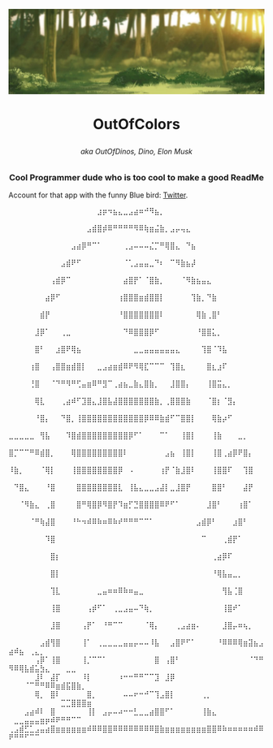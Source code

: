 ![cool banner thingy goes here](https://github.com/OutOfColors/OutOfColors/blob/main/tweet_to_image_banner.jpeg?raw=true)

# <p align="center"> OutOfColors <p align="center">
###### <p align="center"> aka OutOfDinos, Dino, Elon Musk
###  <p align="center"> Cool Programmer dude who is too cool to make a good ReadMe
    
 Account for that app with the funny Blue bird: [Twitter](https://twitter.com/dub_dino).
 
 ⠀⠀⠀⠀⠀⠀⠀⠀⠀⠀⠀⠀⠀⠀⠀⠀⠀⣰⡶⠲⣦⣄⣀⣠⣴⠶⠚⠻⣦⡀⠀⠀⠀⠀⠀⠀⠀⠀⠀⠀⠀⠀⠀⠀⠀⠀⠀⠀⠀⠀⠀⠀⠀⠀⠀⠀⠀⠀⠀⠀⠀⠀⠀⠀⠀
⠀⠀⠀⠀⠀⠀⠀⠀⠀⠀⠀⠀⠀⠀⠀⣠⣾⣿⡾⠿⠛⠛⠛⠛⠻⠿⢷⣶⣬⣷⡀⣠⡤⢤⣄⠀⠀⠀⠀⠀⠀⠀⠀⠀⠀⠀⠀⠀⠀⠀⠀⠀⠀⠀⠀⠀⠀⠀⠀⠀⠀⠀⠀⠀⠀
⠀⠀⠀⠀⠀⠀⠀⠀⠀⠀⠀⠀⣠⣴⡿⠛⠉⠁⠀⠀⠀⠀⢀⣠⠤⠤⠤⣌⡉⠛⢿⣿⣄⠀⠙⣦⠀⠀⠀⠀⠀⠀⠀⠀⠀⠀⠀⠀⠀⠀⠀⠀⠀⠀⠀⠀⠀⠀⠀⠀⠀⠀⠀⠀⠀
⠀⠀⠀⠀⠀⠀⠀⠀⠀⠀⣠⣾⠟⠋⠀⠀⠀⠀⠀⠀⠀⠀⠈⢁⣠⣤⣤⣀⠙⠆⠀⠉⠻⣷⣦⡼⠀⠀⠀⠀⠀⠀⠀⠀⠀⠀⠀⠀⠀⠀⠀⠀⠀⠀⠀⠀⠀⠀⠀⠀⠀⠀⠀⠀⠀
⠀⠀⠀⠀⠀⠀⠀⠀⢠⣾⡿⠉⠀⠀⠀⠀⠀⠀⠀⠀⠀⠀⣴⣿⡟⠁⠈⣿⣷⡀⠀⠀⠀⠈⠻⣷⣦⣤⣄⠀⠀⠀⠀⠀⠀⠀⠀⠀⠀⠀⠀⠀⠀⠀⠀⠀⠀⠀⠀⠀⠀⠀⠀⠀⠀
⠀⠀⠀⠀⠀⠀⠀⣴⡿⠋⠀⠀⠀⠀⠀⠀⠀⠀⠀⠀⠀⢰⣿⣿⣿⣶⣾⣿⣿⡇⠀⠀⠀⠀⠀⢹⣷⡀⠙⣷⠀⠀⠀⠀⠀⠀⠀⠀⠀⠀⠀⠀⠀⠀⠀⠀⠀⠀⠀⠀⠀⠀⠀⠀⠀
⠀⠀⠀⠀⠀⠀⣾⡟⠀⠀⠀⠀⠀⠀⠀⠀⠀⠀⠀⠀⠀⠘⣿⣿⣿⣿⣿⣿⣿⠇⠀⠀⠀⠀⠀⠀⢿⣷⢀⣿⠃⠀⠀⠀⠀⠀⠀⠀⠀⠀⠀⠀⠀⠀⠀⠀⠀⠀⠀⠀⠀⠀⠀⠀⠀
⠀⠀⠀⠀⠀⣸⡿⠁⠀⠀⢀⣀⠀⠀⠀⠀⠀⠀⠀⠀⠀⠀⠙⠿⣿⣿⣿⡿⠋⠀⠀⠀⠀⠀⠀⠀⠘⣿⣿⣅⡀⠀⠀⠀⠀⠀⠀⠀⠀⠀⠀⠀⠀⠀⠀⠀⠀⠀⠀⠀⠀⠀⠀⠀⠀
⠀⠀⠀⠀⠀⣿⠃⠀⠀⣰⣿⠟⢿⣦⠀⠀⠀⠀⠀⠀⠀⠀⠀⠀⣀⣀⣤⣤⣤⣤⣤⣤⣄⠀⠀⠀⠀⢹⣿⠈⠹⣧⠀⠀⠀⠀⠀⠀⠀⠀⠀⠀⠀⠀⠀⠀⠀⠀⠀⠀⠀⠀⠀⠀⠀
⠀⠀⠀⠀⢰⣿⠀⠀⢠⣿⣿⣶⣾⣿⡇⠀⠀⣀⣠⣴⣶⣾⠿⠟⠻⢿⣏⠉⠉⠉⠀⢹⣿⣆⠀⠀⠀⠀⣿⣆⣰⠏⠀⠀⠀⠀⠀⠀⠀⠀⠀⠀⠀⠀⠀⠀⠀⠀⠀⠀⠀⠀⠀⠀⠀
⠀⠀⠀⠀⢘⣿⠀⠀⠈⠙⠛⠻⠛⢋⣤⣶⠿⠛⣻⠉⢀⣴⣦⣀⣷⣄⣿⣷⡀⠀⠀⣸⣿⣿⡄⠀⠀⠀⢸⣿⣭⣄⡀⠀⠀⠀⠀⠀⠀⠀⠀⠀⠀⠀⠀⠀⠀⠀⠀⠀⠀⠀⠀⠀⠀
⠀⠀⠀⠀⠀⢿⣇⠀⠀⠀⢀⣴⠾⠋⣹⣿⣄⣸⣿⣧⣼⣿⣿⣿⣿⣿⣿⣿⣷⡀⢀⣿⣿⣿⣷⠀⠀⠀⠈⣿⡆⠈⣻⡄⠀⠀⠀⠀⠀⠀⠀⠀⠀⠀⠀⠀⠀⠀⠀⠀⠀⠀⠀⠀⠀
⠀⠀⠀⠀⠀⠘⣿⡄⠀⠀⠙⣿⡀⢸⣿⣿⣿⣿⣿⣿⣿⣿⣿⣿⣿⣿⡿⠿⠿⣷⣾⠋⠉⣿⣿⡇⠀⠀⠀⢿⣷⡴⠋⠀⠀⠀⠀⠀⠀⠀⠀⠀⠀⠀⠀⠀⠀⠀⠀⠀⠀⠀⠀⠀⠀
⣀⣀⣀⣀⣀⠀⢻⣧⠀⠀⠀⠹⣿⣾⣿⣿⣿⣿⣿⣿⣿⣿⣿⡿⠋⠁⠀⠀⠀⠉⠁⠀⠀⢸⣿⡇⠀⠀⠀⢸⣷⠀⠀⠀⣀⡀⠀⠀⠀⠀⠀⠀⠀⠀⠀⠀⠀⠀⠀⠀⠀⠀⠀⠀⠀
⣿⡉⠉⠉⠛⠿⣾⣿⡀⠀⠀⠀⢿⣿⣿⣿⣿⣿⣿⣿⣿⣿⠇⠀⠀⠀⠀⠀⠀⠀⣠⣦⠀⢸⣿⡇⠀⠀⠀⢸⣿⢀⣴⡿⠟⣿⡄⠀⠀⠀⠀⠀⠀⠀⠀⠀⠀⠀⠀⠀⠀⠀⠀⠀⠀
⠸⣷⡀⠀⠀⠀⠈⢿⡇⠀⠀⠀⢸⣿⣿⣿⣿⣿⣿⣿⣿⡿⠀⠠⠀⠀⠀⠀⠀⢰⡟⠈⣷⣸⣿⠇⠀⠀⠀⢸⣿⣿⠏⠀⠀⢹⣿⠀⠀⠀⠀⠀⠀⠀⠀⠀⠀⠀⠀⠀⠀⠀⠀⠀⠀
⠀⠙⣿⣄⠀⠀⠀⠘⣿⠀⠀⠀⠀⣿⣿⣿⣿⣿⣿⣿⣿⣇⠀⢸⣧⣄⣀⣀⣠⣼⡇⣀⣸⣿⡟⠀⠀⠀⠀⣿⣿⠃⠀⠀⠀⣼⡟⠀⠀⠀⠀⠀⠀⠀⠀⠀⠀⠀⠀⠀⠀⠀⠀⠀⠀
⠀⠀⠈⠻⣷⣄⠀⢀⣿⠀⠀⠀⠀⣿⠛⢿⣿⡿⠻⣿⡟⠹⣶⡋⣙⣿⣿⣿⣿⠿⠟⠋⠁⠀⠀⠀⠀⠀⣸⣿⠃⠀⠀⠀⢰⣿⠁⠀⠀⠀⠀⠀⠀⠀⠀⠀⠀⠀⠀⠀⠀⠀⠀⠀⠀
⠀⠀⠀⠀⠈⠛⢷⣼⣿⠀⠀⠀⠘⠓⠲⠾⠿⠷⠶⠿⠷⠞⠛⠛⠛⠉⠉⠁⠀⠀⠀⠀⠀⠀⠀⠀⣠⣾⡿⠃⠀⠀⠀⣰⣿⠃⠀⠀⠀⠀⠀⠀⠀⠀⠀⠀⠀⠀⠀⠀⠀⠀⠀⠀⠀
⠀⠀⠀⠀⠀⠀⠀⠹⣿⠀⠀⠀⠀⠀⠀⠀⠀⠀⠀⠀⠀⠀⠀⠀⠀⠀⠀⠀⠀⠀⠀⠀⠀⠀⠀⠀⠀⠉⠀⠀⠀⢀⣾⡟⠁⠀⠀⠀⠀⠀⠀⠀⠀⠀⠀⠀⠀⠀⠀⠀⠀⠀⠀⠀⠀
⠀⠀⠀⠀⠀⠀⠀⠀⣿⡆⠀⠀⠀⠀⠀⠀⠀⠀⠀⠀⠀⠀⠀⠀⠀⠀⠀⠀⠀⠀⠀⠀⠀⠀⠀⠀⠀⠀⠀⢀⣴⡿⠏⠀⠀⠀⠀⠀⠀⠀⠀⠀⠀⠀⠀⠀⠀⠀⠀⠀⠀⠀⠀⠀⠀
⠀⠀⠀⠀⠀⠀⠀⠀⣿⡇⠀⠀⠀⠀⠀⠀⠀⠀⠀⠀⠀⠀⠀⠀⠀⠀⠀⠀⠀⠀⠀⠀⠀⠀⠀⠀⠀⠀⠀⠘⢿⣧⣤⣀⡀⠀⠀⠀⠀⠀⠀⠀⠀⠀⠀⠀⠀⠀⠀⠀⠀⠀⠀⠀⠀
⠀⠀⠀⠀⠀⠀⠀⠀⢹⣇⠀⠀⠀⠀⠀⠀⠀⣀⣤⠶⠶⠿⠷⠶⣤⣀⠀⠀⠀⠀⠀⠀⠀⠀⠀⠀⠀⠀⠀⠀⠀⢻⣧⢈⣿⠀⠀⠀⠀⠀⠀⠀⠀⠀⠀⠀⠀⠀⠀⠀⠀⠀⠀⠀⠀
⠀⠀⠀⠀⠀⠀⠀⠀⢸⣿⠀⠀⠀⠀⠀⢠⡾⠋⠁⠀⢀⣀⣠⣤⠤⠙⢷⡀⠀⠀⠀⠀⠀⠀⠀⠀⠀⠀⠀⠀⠀⢸⣿⠞⠁⠀⠀⠀⠀⠀⠀⠀⠀⠀⠀⠀⠀⠀⠀⠀⠀⠀⠀⠀⠀
⠀⠀⠀⠀⠀⠀⠀⠀⣸⣿⠀⠀⠀⠀⢠⡟⠁⠀⠘⠛⠉⠉⠀⠀⠀⠀⠈⢿⡄⠀⠀⠀⢀⣠⣴⣶⠄⠀⠀⠀⠀⣸⣿⡤⠶⢦⡀⠀⠀⠀⠀⠀⠀⠀⠀⠀⠀⠀⠀⠀⠀⠀⠀⠀⠀
⠀⠀⠀⠀⠀⠀⣠⣾⢻⣿⠀⠀⠀⠀⢸⠁⠀⢀⣀⣀⣀⣀⣤⣤⡤⠤⠤⠸⣧⠀⠀⣠⣿⠟⠋⠁⠀⠀⠀⠀⠘⠿⠿⠿⢿⣶⣽⣦⣠⣴⠾⣦⠀⢀⣄⡀⠀⠀⠀⠀⠀⠀⠀⠀⠀
⠀⠀⠀⠀⠀⢠⡿⠁⢸⣿⠀⠀⠀⠀⢸⡈⠉⠉⠁⠀⠀⠀⠀⠀⠀⠀⠀⠀⣿⠀⢠⣿⠃⠀⠀⠀⠀⠀⠀⠀⠀⠀⠀⠀⠀⠀⠈⠙⠛⠻⠿⢿⣧⣾⣥⣳⣄⠀⠀⠀⣀⣀⠀⠀⠀
⠀⠀⠀⠀⠀⣸⠇⠀⣼⡏⠀⠀⠀⠀⠸⡇⠀⠀⠀⠀⠀⠰⠒⠒⠛⠛⠉⠉⣹⠀⣸⡿⠀⠀⠀⠀⠀⠀⠀⠀⠀⠀⠀⠀⠀⠀⠀⠀⠀⠀⠀⠀⠈⠉⠛⠛⠿⠿⣶⣾⣯⣿⣷⡀⠀
⠀⠀⠀⠀⠀⢿⡀⠀⣿⠇⠀⠀⠀⠀⠀⣿⡀⠀⠀⠀⠀⠀⠤⠤⠖⠒⠚⠉⢹⣠⣿⡇⠀⠀⠀⠀⠀⢀⡀⠀⠀⠀⠀⠀⠀⠀⠀⠀⠀⠀⠀⠀⠀⠀⠀⠀⠀⠀⠀⣉⣉⣿⣿⣿⣶
⠀⠀⠀⣠⣴⠾⠇⠀⣿⠀⠀⠀⠀⠀⠀⢸⡇⠀⣠⡤⠤⠴⠒⠒⣃⣀⣀⣴⣿⣿⠋⠁⠀⠀⠀⠀⠀⢸⣷⣄⠀⠀⠀⠀⠀⠀⠀⠀⠀⠀⣀⣀⣤⣤⣤⣶⡶⠾⠟⠛⠛⠉⠉⠀⠀
⢀⣠⣾⣋⣁⣠⣤⣴⣿⣶⣶⣶⣶⣶⣶⠾⠿⠿⣿⣿⠿⠿⠿⠿⠿⠿⠿⠿⣿⣷⣶⣶⣶⣶⣶⣶⣶⣶⣿⣿⠿⠷⠶⠶⠶⠶⠶⠾⠿⠟⠛⠛⠋⠉⠉⠀⠀⠀⠀⠀⠀⠀⠀⠀⠀
